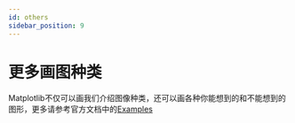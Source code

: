 ```yaml
---
id: others
sidebar_position: 9
---
```


# 更多画图种类

Matplotlib不仅可以画我们介绍图像种类，还可以画各种你能想到的和不能想到的图形，更多请参考官方文档中的[Examples](https://matplotlib.org/stable/gallery/index.html)